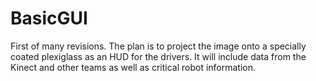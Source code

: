 BasicGUI
===========

First of many revisions.
The plan is to project the image onto a specially coated plexiglass as an HUD for the drivers.
It will include data from the Kinect and other teams as well as critical robot information.